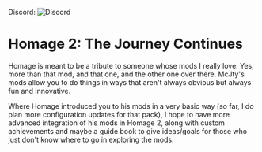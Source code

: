 Discord: ![Discord](https://img.shields.io/discord/683921449211265057)  

# Homage 2: The Journey Continues

Homage is meant to be a tribute to someone whose mods I really love. Yes, more than that mod, and that one, and the other one over there. McJty's mods allow you to do things in ways that aren't always obvious but always fun and innovative.

Where Homage introduced you to his mods in a very basic way (so far, I do plan more configuration updates for that pack), I hope to have more advanced integration of his mods in Homage 2, along with custom achievements and maybe a guide book to give ideas/goals for those who just don't know where to go in exploring the mods.  
